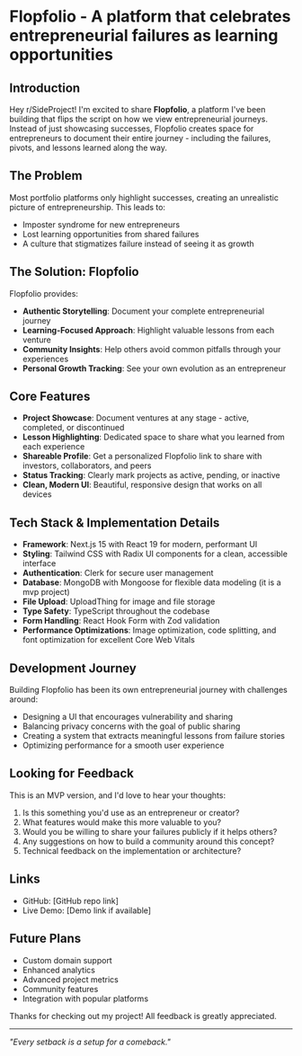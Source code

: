 # Flopfolio - A platform that celebrates entrepreneurial failures as learning opportunities

## Introduction

Hey r/SideProject! I'm excited to share **Flopfolio**, a platform I've been building that flips the script on how we view entrepreneurial journeys. Instead of just showcasing successes, Flopfolio creates space for entrepreneurs to document their entire journey - including the failures, pivots, and lessons learned along the way.

## The Problem

Most portfolio platforms only highlight successes, creating an unrealistic picture of entrepreneurship. This leads to:
- Imposter syndrome for new entrepreneurs
- Lost learning opportunities from shared failures
- A culture that stigmatizes failure instead of seeing it as growth

## The Solution: Flopfolio

Flopfolio provides:
- **Authentic Storytelling**: Document your complete entrepreneurial journey
- **Learning-Focused Approach**: Highlight valuable lessons from each venture
- **Community Insights**: Help others avoid common pitfalls through your experiences
- **Personal Growth Tracking**: See your own evolution as an entrepreneur

## Core Features

- **Project Showcase**: Document ventures at any stage - active, completed, or discontinued
- **Lesson Highlighting**: Dedicated space to share what you learned from each experience
- **Shareable Profile**: Get a personalized Flopfolio link to share with investors, collaborators, and peers
- **Status Tracking**: Clearly mark projects as active, pending, or inactive
- **Clean, Modern UI**: Beautiful, responsive design that works on all devices

## Tech Stack & Implementation Details

- **Framework**: Next.js 15 with React 19 for modern, performant UI
- **Styling**: Tailwind CSS with Radix UI components for a clean, accessible interface
- **Authentication**: Clerk for secure user management
- **Database**: MongoDB with Mongoose for flexible data modeling (it is a mvp project)
- **File Upload**: UploadThing for image and file storage
- **Type Safety**: TypeScript throughout the codebase
- **Form Handling**: React Hook Form with Zod validation
- **Performance Optimizations**: Image optimization, code splitting, and font optimization for excellent Core Web Vitals

## Development Journey

Building Flopfolio has been its own entrepreneurial journey with challenges around:
- Designing a UI that encourages vulnerability and sharing
- Balancing privacy concerns with the goal of public sharing
- Creating a system that extracts meaningful lessons from failure stories
- Optimizing performance for a smooth user experience

## Looking for Feedback

This is an MVP version, and I'd love to hear your thoughts:

1. Is this something you'd use as an entrepreneur or creator?
2. What features would make this more valuable to you?
3. Would you be willing to share your failures publicly if it helps others?
4. Any suggestions on how to build a community around this concept?
5. Technical feedback on the implementation or architecture?

## Links

- GitHub: [GitHub repo link]
- Live Demo: [Demo link if available]

## Future Plans

- Custom domain support
- Enhanced analytics
- Advanced project metrics
- Community features
- Integration with popular platforms

Thanks for checking out my project! All feedback is greatly appreciated.

---

*"Every setback is a setup for a comeback."* 